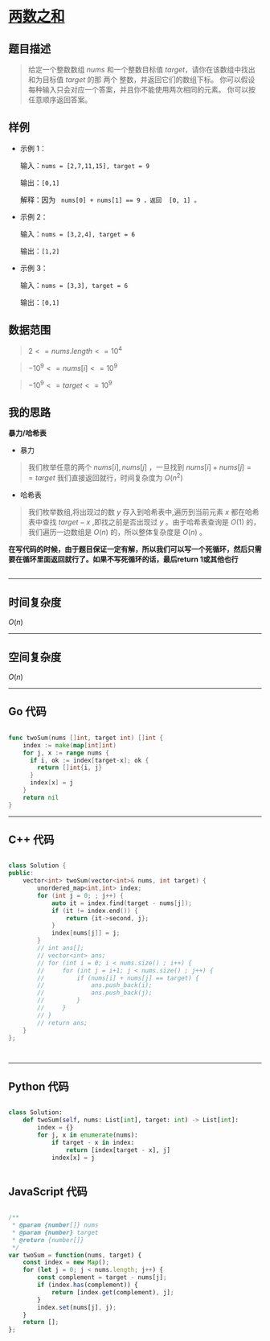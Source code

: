 # [两数之和](https://leetcode.cn/problems/two-sum/description/?envType=study-plan-v2&envId=top-100-liked)
## 题目描述 

> 给定一个整数数组 $nums$ 和一个整数目标值 $target$，请你在该数组中找出 和为目标值 $target$  的那 两个 整数，并返回它们的数组下标。
你可以假设每种输入只会对应一个答案，并且你不能使用两次相同的元素。
你可以按任意顺序返回答案。

## 样例

> 
- 示例 1：
  
    输入：` nums = [2,7,11,15], target = 9 `
  
    输出：` [0,1] `
  
    解释：因为 ` nums[0] + nums[1] == 9 ，返回  [0, 1] 。`

- 示例 2：
  
    输入：` nums = [3,2,4], target = 6 `
  
    输出：` [1,2] `
- 示例 3：
  
    输入：` nums = [3,3], target = 6 `
  
    输出：` [0,1] `



## 数据范围
> $2 <= nums.length <= 10^4$

>  $-10^9 <= nums[i] <= 10^9$

>  $-10^9 <= target <= 10^9$




## 我的思路

**暴力/哈希表**


- 暴力
> 我们枚举任意的两个 $nums[i], nums[j]$ ，一旦找到 $nums[i] + nums[j] == target$ 我们直接返回就行，时间复杂度为 $O(n^2)$

- 哈希表
> 我们枚举数组,将出现过的数 $y$ 存入到哈希表中,遍历到当前元素 $x$ 都在哈希表中查找 $target - x$ ,即找之前是否出现过 $y$  。由于哈希表查询是 $O(1)$ 的，我们遍历一边数组是 $O(n)$ 的，所以整体复杂度是 $O(n)$ 。

**在写代码的时候，由于题目保证一定有解，所以我们可以写一个死循环，然后只需要在循环里面返回就行了。如果不写死循环的话，最后return 1或其他也行**

##
---

## 时间复杂度

$O(n)$

---

## 空间复杂度

$O(n)$

---

## Go 代码

```Go

func twoSum(nums []int, target int) []int {
    index := make(map[int]int)
    for j, x := range nums {
      if i, ok := index[target-x]; ok {
        return []int{i, j}
      }
      index[x] = j
    }
    return nil
}


```
---

## C++ 代码

```C++

class Solution {
public:
    vector<int> twoSum(vector<int>& nums, int target) {
        unordered_map<int,int> index;
        for (int j = 0; ; j++) {
            auto it = index.find(target - nums[j]);
            if (it != index.end()) {
                return {it->second, j};
            }
            index[nums[j]] = j;
        }
        // int ans[];
        // vector<int> ans;
        // for (int i = 0; i < nums.size() ; i++) {
        //     for (int j = i+1; j < nums.size() ; j++) {
        //         if (nums[i] + nums[j] == target) {
        //             ans.push_back(i);
        //             ans.push_back(j);
        //         }
        //     }
        // }
        // return ans;
    }
};




```
---
## Python 代码

```Python

class Solution:
    def twoSum(self, nums: List[int], target: int) -> List[int]:
        index = {}
        for j, x in enumerate(nums):
            if target - x in index:
                return [index[target - x], j]
            index[x] = j



```



## JavaScript 代码

```JavaScript

/**
 * @param {number[]} nums
 * @param {number} target
 * @return {number[]}
 */
var twoSum = function(nums, target) {
    const index = new Map();
    for (let j = 0; j < nums.length; j++) {
        const complement = target - nums[j];
        if (index.has(complement)) {
            return [index.get(complement), j];
        }
        index.set(nums[j], j);
    }
    return [];
};

```
